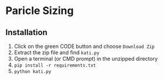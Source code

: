 # Paricle Sizing

## Installation

1. Click on the green CODE button and choose `Download Zip`
2. Extract the zip file and find `kati.py`
3. Open a terminal (or CMD prompt) in the unzipped directory
4. `pip install -r requirements.txt`
5. `python kati.py`